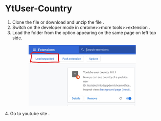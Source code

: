# YtUser-Country
1. Clone the file or download and unzip the file .
2. Switch on the developer mode in chrome>>more tools>>extension .
3. Load the folder from the option appearing on the same page on left top side.
<p align="center">
  <img src="styles/yt-ext.jpg" width="350" title="hover text">
</p>
4. Go to youtube site .